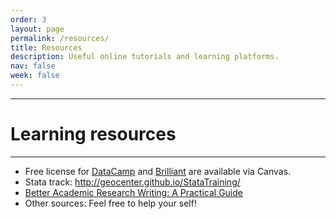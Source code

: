 ```yaml
---
order: 3
layout: page
permalink: /resources/
title: Resources
description: Useful online tutorials and learning platforms.
nav: false
week: false
---
```


---
# Learning resources
---

- Free license for [DataCamp](https://www.datacamp.com) and [Brilliant](https://brilliant.org/) are available via Canvas.
- Stata track: http://geocenter.github.io/StataTraining/
- [Better Academic Research Writing: A Practical Guide](https://maken.wikiwijs.nl/178152/Better_Academic_Research_Writing__A_Practical_Guide#!page-6774160)
- Other sources: Feel free to help your self!